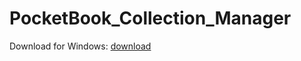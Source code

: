 # PocketBook_Collection_Manager

Download for Windows:
[download](https://github.com/anareaty/PocketBook_Collection_Manager/archive/main.zip)
